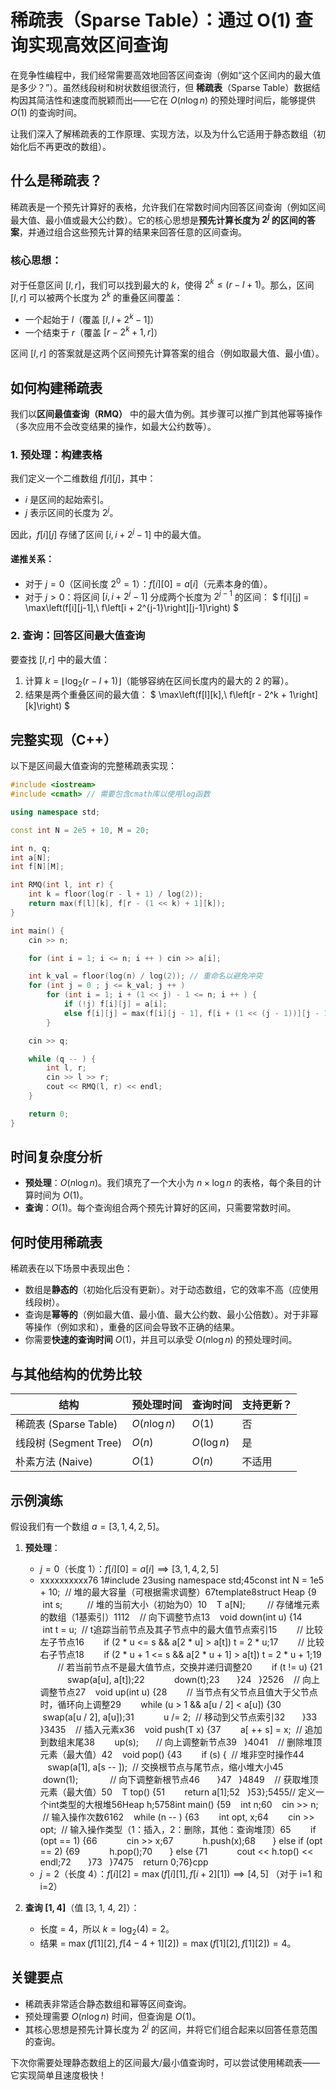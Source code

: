 # 稀疏表（Sparse Table）：通过 O(1) 查询实现高效区间查询

在竞争性编程中，我们经常需要高效地回答区间查询（例如“这个区间内的最大值是多少？”）。虽然线段树和树状数组很流行，但 **稀疏表**（Sparse Table）数据结构因其简洁性和速度而脱颖而出——它在 $O(n \log n)$ 的预处理时间后，能够提供 $O(1)$ 的查询时间。

让我们深入了解稀疏表的工作原理、实现方法，以及为什么它适用于静态数组（初始化后不再更改的数组）。

## 什么是稀疏表？

稀疏表是一个预先计算好的表格，允许我们在常数时间内回答区间查询（例如区间最大值、最小值或最大公约数）。它的核心思想是**预先计算长度为 $2^j$ 的区间的答案**，并通过组合这些预先计算的结果来回答任意的区间查询。

### 核心思想：

对于任意区间 $[l, r]$，我们可以找到最大的 $k$，使得 $2^k \leq (r - l + 1)$。那么，区间 $[l, r]$ 可以被两个长度为 $2^k$ 的重叠区间覆盖：

- 一个起始于 $l$（覆盖 $[l, l + 2^k - 1]$）
- 一个结束于 $r$（覆盖 $[r - 2^k + 1, r]$）

区间 $[l, r]$ 的答案就是这两个区间预先计算答案的组合（例如取最大值、最小值）。

## 如何构建稀疏表

我们以**区间最值查询（RMQ）**  中的最大值为例。其步骤可以推广到其他幂等操作（多次应用不会改变结果的操作，如最大公约数等）。

### 1. 预处理：构建表格

我们定义一个二维数组 $f[i][j]$，其中：

- $i$ 是区间的起始索引。
- $j$ 表示区间的长度为 $2^j$。

因此，$f[i][j]$ 存储了区间 $[i, i + 2^j - 1]$ 中的最大值。

#### 递推关系：

- 对于 $j = 0$（区间长度 $2^0 = 1$）：$f[i][0] = a[i]$（元素本身的值）。
- 对于 $j > 0$：将区间 $[i, i + 2^j - 1]$ 分成两个长度为 $2^{j-1}$ 的区间：
  $
  f[i][j] = \max\left(f[i][j-1],\ f\left[i + 2^{j-1}\right][j-1]\right)
  $

### 2. 查询：回答区间最大值查询

要查找 $[l, r]$ 中的最大值：

1. 计算 $k = \lfloor \log_2(r - l + 1) \rfloor$（能够容纳在区间长度内的最大的 2 的幂）。
2. 结果是两个重叠区间的最大值：
   $
   \max\left(f[l][k],\ f\left[r - 2^k + 1\right][k]\right)
   $

## 完整实现（C++）

以下是区间最大值查询的完整稀疏表实现：

```cpp
#include <iostream>
#include <cmath> // 需要包含cmath库以使用log函数

using namespace std;

const int N = 2e5 + 10, M = 20;

int n, q;
int a[N];
int f[N][M];

int RMQ(int l, int r) {
    int k = floor(log(r - l + 1) / log(2));
    return max(f[l][k], f[r - (1 << k) + 1][k]);
}

int main() {
    cin >> n;

    for (int i = 1; i <= n; i ++ ) cin >> a[i];

    int k_val = floor(log(n) / log(2)); // 重命名以避免冲突
    for (int j = 0 ; j <= k_val; j ++ )
        for (int i = 1; i + (1 << j) - 1 <= n; i ++ ) {
            if (!j) f[i][j] = a[i];
            else f[i][j] = max(f[i][j - 1], f[i + (1 << (j - 1))][j - 1]);
        }

    cin >> q;

    while (q -- ) {
        int l, r;
        cin >> l >> r;
        cout << RMQ(l, r) << endl;
    }

    return 0;
}
```

## 时间复杂度分析

- **预处理**：$O(n \log n)$。我们填充了一个大小为 $n \times \log n$ 的表格，每个条目的计算时间为 $O(1)$。
- **查询**：$O(1)$。每个查询组合两个预先计算好的区间，只需要常数时间。

## 何时使用稀疏表

稀疏表在以下场景中表现出色：

- 数组是**静态的**（初始化后没有更新）。对于动态数组，它的效率不高（应使用线段树）。
- 查询是**幂等的**（例如最大值、最小值、最大公约数、最小公倍数）。对于非幂等操作（例如求和），重叠的区间会导致不正确的结果。
- 你需要**快速的查询时间** $O(1)$，并且可以承受 $O(n \log n)$ 的预处理时间。

## 与其他结构的优势比较

| 结构                  | 预处理时间    | 查询时间    | 支持更新？ |
| --------------------- | ------------- | ----------- | ---------- |
| 稀疏表 (Sparse Table) | $O(n \log n)$ | $O(1)$      | 否         |
| 线段树 (Segment Tree) | $O(n)$        | $O(\log n)$ | 是         |
| 朴素方法 (Naive)      | $O(1)$        | $O(n)$      | 不适用     |

## 示例演练

假设我们有一个数组 $a = [3, 1, 4, 2, 5]$。

1.  **预处理**：
    - $j = 0$（长度 1）：$f[i][0] = a[i] \implies [3, 1, 4, 2, 5]$
    - xxxxxxxxxx76 1#include <iostream>2​3using namespace std;4​5const int N = 1e5 + 10;  // 堆的最大容量（可根据需求调整）6​7template<typename T>8struct Heap {9    int s;          // 堆的当前大小（初始为0）10    T a[N];         // 存储堆元素的数组（1基索引）11​12    // 向下调整节点13    void down(int u) {14        int t = u;  // t追踪当前节点及其子节点中的最大值节点索引15        // 比较左子节点16        if (2 * u <= s && a[2 * u] > a[t]) t = 2 * u;17        // 比较右子节点18        if (2 * u + 1 <= s && a[2 * u + 1] > a[t]) t = 2 * u + 1;19        // 若当前节点不是最大值节点，交换并递归调整20        if (t != u) {21            swap(a[u], a[t]);22            down(t);23        }24    }25​26    // 向上调整节点27    void up(int u) {28        // 当节点有父节点且值大于父节点时，循环向上调整29        while (u > 1 && a[u / 2] < a[u]) {30            swap(a[u / 2], a[u]);31            u /= 2;  // 移动到父节点索引32        }33    }34​35    // 插入元素x36    void push(T x) {37        a[ ++ s] = x;  // 追加到数组末尾38        up(s);       // 向上调整新节点39    }40​41    // 删除堆顶元素（最大值）42    void pop() {43        if (s) {  // 堆非空时操作44            swap(a[1], a[s -- ]);  // 交换根节点与尾节点，缩小堆大小45            down(1);             // 向下调整新根节点46        }47    }48​49    // 获取堆顶元素（最大值）50    T top() {51        return a[1];52    }53};54​55// 定义一个int类型的大根堆56Heap<int> h;57​58int main() {59    int n;60    cin >> n;  // 输入操作次数61​62    while (n -- ) {63        int opt, x;64        cin >> opt;  // 输入操作类型（1：插入，2：删除，其他：查询堆顶）65        if (opt == 1) {66            cin >> x;67            h.push(x);68        } else if (opt == 2) {69            h.pop();70        } else {71            cout << h.top() << endl;72        }73    }74​75    return 0;76}cpp
    - $j = 2$（长度 4）：$f[i][2] = \max(f[i][1], f[i + 2][1]) \implies [4, 5]$ （对于 i=1 和 i=2）

2.  **查询 $[1, 4]$**（值 [3, 1, 4, 2]）：
    - 长度 = 4，所以 $k = \log_2(4) = 2$。
    - 结果 = $\max(f[1][2], f[4 - 4 + 1][2]) = \max(f[1][2], f[1][2]) = 4$。

## 关键要点

- 稀疏表非常适合静态数组和幂等区间查询。
- 预处理需要 $O(n \log n)$ 时间，但查询是 $O(1)$。
- 其核心思想是预先计算长度为 $2^j$ 的区间，并将它们组合起来以回答任意范围的查询。

下次你需要处理静态数组上的区间最大/最小值查询时，可以尝试使用稀疏表——它实现简单且速度极快！
